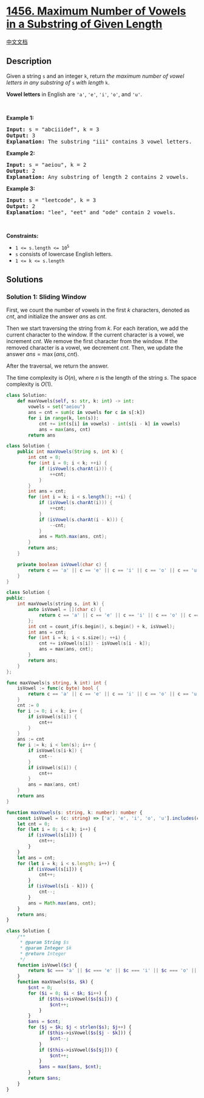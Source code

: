 # [1456. Maximum Number of Vowels in a Substring of Given Length](https://leetcode.com/problems/maximum-number-of-vowels-in-a-substring-of-given-length)

[中文文档](/solution/1400-1499/1456.Maximum%20Number%20of%20Vowels%20in%20a%20Substring%20of%20Given%20Length/README.md)

<!-- tags:String,Sliding Window -->

<!-- difficulty:Medium -->

## Description

<p>Given a string <code>s</code> and an integer <code>k</code>, return <em>the maximum number of vowel letters in any substring of </em><code>s</code><em> with length </em><code>k</code>.</p>

<p><strong>Vowel letters</strong> in English are <code>&#39;a&#39;</code>, <code>&#39;e&#39;</code>, <code>&#39;i&#39;</code>, <code>&#39;o&#39;</code>, and <code>&#39;u&#39;</code>.</p>

<p>&nbsp;</p>
<p><strong class="example">Example 1:</strong></p>

<pre>
<strong>Input:</strong> s = &quot;abciiidef&quot;, k = 3
<strong>Output:</strong> 3
<strong>Explanation:</strong> The substring &quot;iii&quot; contains 3 vowel letters.
</pre>

<p><strong class="example">Example 2:</strong></p>

<pre>
<strong>Input:</strong> s = &quot;aeiou&quot;, k = 2
<strong>Output:</strong> 2
<strong>Explanation:</strong> Any substring of length 2 contains 2 vowels.
</pre>

<p><strong class="example">Example 3:</strong></p>

<pre>
<strong>Input:</strong> s = &quot;leetcode&quot;, k = 3
<strong>Output:</strong> 2
<strong>Explanation:</strong> &quot;lee&quot;, &quot;eet&quot; and &quot;ode&quot; contain 2 vowels.
</pre>

<p>&nbsp;</p>
<p><strong>Constraints:</strong></p>

<ul>
	<li><code>1 &lt;= s.length &lt;= 10<sup>5</sup></code></li>
	<li><code>s</code> consists of lowercase English letters.</li>
	<li><code>1 &lt;= k &lt;= s.length</code></li>
</ul>

## Solutions

### Solution 1: Sliding Window

First, we count the number of vowels in the first $k$ characters, denoted as $cnt$, and initialize the answer $ans$ as $cnt$.

Then we start traversing the string from $k$. For each iteration, we add the current character to the window. If the current character is a vowel, we increment $cnt$. We remove the first character from the window. If the removed character is a vowel, we decrement $cnt$. Then, we update the answer $ans = \max(ans, cnt)$.

After the traversal, we return the answer.

The time complexity is $O(n)$, where $n$ is the length of the string $s$. The space complexity is $O(1)$.

<!-- tabs:start -->

```python
class Solution:
    def maxVowels(self, s: str, k: int) -> int:
        vowels = set("aeiou")
        ans = cnt = sum(c in vowels for c in s[:k])
        for i in range(k, len(s)):
            cnt += int(s[i] in vowels) - int(s[i - k] in vowels)
            ans = max(ans, cnt)
        return ans
```

```java
class Solution {
    public int maxVowels(String s, int k) {
        int cnt = 0;
        for (int i = 0; i < k; ++i) {
            if (isVowel(s.charAt(i))) {
                ++cnt;
            }
        }
        int ans = cnt;
        for (int i = k; i < s.length(); ++i) {
            if (isVowel(s.charAt(i))) {
                ++cnt;
            }
            if (isVowel(s.charAt(i - k))) {
                --cnt;
            }
            ans = Math.max(ans, cnt);
        }
        return ans;
    }

    private boolean isVowel(char c) {
        return c == 'a' || c == 'e' || c == 'i' || c == 'o' || c == 'u';
    }
}
```

```cpp
class Solution {
public:
    int maxVowels(string s, int k) {
        auto isVowel = [](char c) {
            return c == 'a' || c == 'e' || c == 'i' || c == 'o' || c == 'u';
        };
        int cnt = count_if(s.begin(), s.begin() + k, isVowel);
        int ans = cnt;
        for (int i = k; i < s.size(); ++i) {
            cnt += isVowel(s[i]) - isVowel(s[i - k]);
            ans = max(ans, cnt);
        }
        return ans;
    }
};
```

```go
func maxVowels(s string, k int) int {
	isVowel := func(c byte) bool {
		return c == 'a' || c == 'e' || c == 'i' || c == 'o' || c == 'u'
	}
	cnt := 0
	for i := 0; i < k; i++ {
		if isVowel(s[i]) {
			cnt++
		}
	}
	ans := cnt
	for i := k; i < len(s); i++ {
		if isVowel(s[i-k]) {
			cnt--
		}
		if isVowel(s[i]) {
			cnt++
		}
		ans = max(ans, cnt)
	}
	return ans
}
```

```ts
function maxVowels(s: string, k: number): number {
    const isVowel = (c: string) => ['a', 'e', 'i', 'o', 'u'].includes(c);
    let cnt = 0;
    for (let i = 0; i < k; i++) {
        if (isVowel(s[i])) {
            cnt++;
        }
    }
    let ans = cnt;
    for (let i = k; i < s.length; i++) {
        if (isVowel(s[i])) {
            cnt++;
        }
        if (isVowel(s[i - k])) {
            cnt--;
        }
        ans = Math.max(ans, cnt);
    }
    return ans;
}
```

```php
class Solution {
    /**
     * @param String $s
     * @param Integer $k
     * @return Integer
     */
    function isVowel($c) {
        return $c === 'a' || $c === 'e' || $c === 'i' || $c === 'o' || $c === 'u';
    }
    function maxVowels($s, $k) {
        $cnt = 0;
        for ($i = 0; $i < $k; $i++) {
            if ($this->isVowel($s[$i])) {
                $cnt++;
            }
        }
        $ans = $cnt;
        for ($j = $k; $j < strlen($s); $j++) {
            if ($this->isVowel($s[$j - $k])) {
                $cnt--;
            }
            if ($this->isVowel($s[$j])) {
                $cnt++;
            }
            $ans = max($ans, $cnt);
        }
        return $ans;
    }
}
```

<!-- tabs:end -->

<!-- end -->
